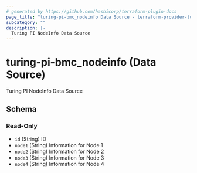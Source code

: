 ```yaml
---
# generated by https://github.com/hashicorp/terraform-plugin-docs
page_title: "turing-pi-bmc_nodeinfo Data Source - terraform-provider-turing-pi-bmc"
subcategory: ""
description: |-
  Turing PI NodeInfo Data Source
---
```


# turing-pi-bmc_nodeinfo (Data Source)

Turing PI NodeInfo Data Source



<!-- schema generated by tfplugindocs -->
## Schema

### Read-Only

- `id` (String) ID
- `node1` (String) Information for Node 1
- `node2` (String) Information for Node 2
- `node3` (String) Information for Node 3
- `node4` (String) Information for Node 4

